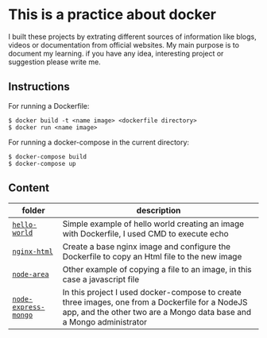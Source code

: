 # This is a practice about docker
I built these projects by extrating different sources of information like blogs, videos or documentation from official websites. My main purpose is to document my learning. if you have any idea, interesting project or suggestion please write me.

## Instructions
For running a Dockerfile:
```
$ docker build -t <name image> <dockerfile directory>
$ docker run <name image>
```

For running a docker-compose in the current directory:
```
$ docker-compose build
$ docker-compose up
```

## Content
| folder | description |
|--------|-------------|
| [`hello-world`](https://github.com/vargas88hugo/docker/tree/master/hello-world) | Simple example of hello world creating an image with Dockerfile, I used CMD to execute echo |
| [`nginx-html`](https://github.com/vargas88hugo/docker/tree/master/nginx-html) | Create a base nginx image and configure the Dockerfile to copy an Html file to the new image |
| [`node-area`](https://github.com/vargas88hugo/docker/tree/master/node-area) | Other example of copying a file to an image, in this case a javascript file |
| [`node-express-mongo`](https://github.com/vargas88hugo/docker/tree/master/node-express-mongo) | In this project I used docker-compose to create three images, one from a Dockerfile for a NodeJS app, and the other two are a Mongo data base and a Mongo administrator | 
